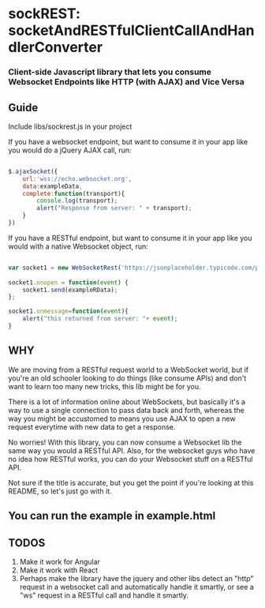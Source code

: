 # sockREST: socketAndRESTfulClientCallAndHandlerConverter
### Client-side Javascript library that lets you consume Websocket Endpoints like HTTP (with AJAX) and Vice Versa

## Guide

Include libs/sockrest.js in your project

If you have a websocket endpoint, but want to consume it in your app like you would do a jQuery AJAX call, run: 

```javascript

$.ajaxSocket({
	url:'wss://echo.websocket.org',
	data:exampleData,
	complete:function(transport){
		console.log(transport);
		alert("Response from server: " + transport);
	}
})

```

If you have a RESTful endpoint, but want to consume it in your app like you would with a native Websocket object, run:

```javascript

var socket1 = new WebSocketRest('https://jsonplaceholder.typicode.com/posts/1');
	
socket1.onopen = function(event) {
	socket1.send(exampleRData);
};

socket1.onmessage=function(event){
	alert("this returned from server: "+ event);
}

```

## WHY

We are moving from a RESTful request world to a WebSocket world, but if you're an old schooler looking to do things (like consume APIs) and don't want to learn too many new tricks, this lib might be for you.

There is a lot of information online about WebSockets, but basically it's a way to use a single connection to pass data back and forth, whereas the way you might be accustomed to means you use AJAX to open a new request everytime with new data to get a response.

No worries! With this library, you can now consume a Websocket lib the same way you would a RESTful API. Also, for the websocket guys who have no idea how RESTful works, you can do your Websocket stuff on a RESTful API.

Not sure if the title is accurate, but you get the point if you're looking at this README, so let's just go with it.


## You can run the example in example.html 


## TODOS

1. Make it work for Angular
2. Make it work with React
3. Perhaps make the library have the jquery and other libs detect an "http" request in a websocket call and automatically handle it smartly, or see a "ws" request in a RESTful call and handle it smartly.








